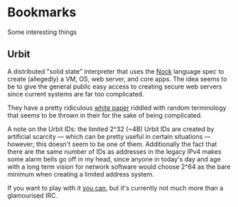 # Bookmarks 

Some interesting things


## Urbit
A distributed "solid state" interpreter that uses the [Nock](http://moronlab.blogspot.com/2010/01/nock-maxwells-equations-of-software.html) language spec to create (allegedly) a VM, OS, web server, and core apps. The idea seems to be to give the general public easy access to creating secure web servers since current systems are far too complicated.

They have a pretty ridiculous [white paper](https://media.urbit.org/whitepaper.pdf) riddled with random terminology that seems to be thrown in their for the sake of being complicated.

A note on the Urbit IDs: the limited 2^32 (~4B) Urbit IDs are created by artificial scarcity — which can be pretty useful in certain situations — however; this doesn't seem to be one of them. Additionally the fact that there are the same number of IDs as addresses in the legacy IPv4 makes some alarm bells go off in my head, since anyone in today's day and age with a long term vision for network software would choose 2^64 as the bare minimum when creating a limited address system. 

If you want to play with it [you can](https://urbit.org/getting-started), but it's currently not much more than a glamourised IRC.
